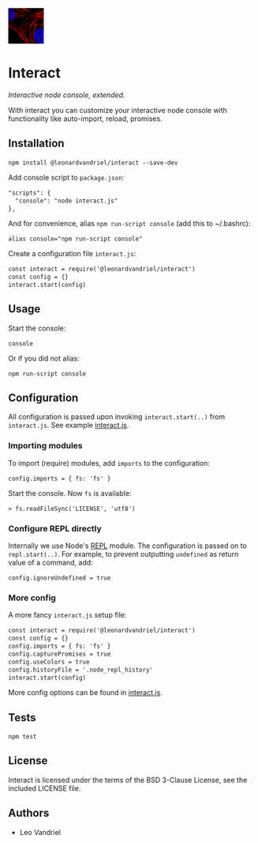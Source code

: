 <img src="icon.png" alt="Interact Icon" width="72"/>


Interact
======

*Interactive node console, extended.*

With interact you can customize your interactive node console with functionality like auto-import, reload, promises.

## Installation

    npm install @leonardvandriel/interact --save-dev

Add console script to `package.json`:

    "scripts": {
      "console": "node interact.js"
    },

And for convenience, alias `npm run-script console` (add this to ~/.bashrc):

	alias console="npm run-script console"

Create a configuration file `interact.js`:

    const interact = require('@leonardvandriel/interact')
    const config = {}
    interact.start(config)


## Usage

Start the console:

    console

Or if you did not alias:

    npm run-script console


## Configuration

All configuration is passed upon invoking `interact.start(..)` from `interact.js`. See example [interact.js](interact.js).


### Importing modules

To import (require) modules, add `imports` to the configuration:

    config.imports = { fs: 'fs' }

Start the console. Now `fs` is available:

    > fs.readFileSync('LICENSE', 'utf8')


### Configure REPL directly

Internally we use Node's [REPL](https://nodejs.org/api/repl.html) module. The configuration is passed on to `repl.start(..)`. For example, to prevent outputting `undefined` as return value of a command, add:

    config.ignoreUndefined = true


### More config

A more fancy `interact.js` setup file:

    const interact = require('@leonardvandriel/interact')
    const config = {}
    config.imports = { fs: 'fs' }
    config.capturePromises = true
    config.useColors = true
    config.historyFile = '.node_repl_history'
    interact.start(config)

More config options can be found in [interact.js](https://github.com/taptalk/interact/blob/master/interact.js).

## Tests

    npm test


## License

Interact is licensed under the terms of the BSD 3-Clause License, see the included LICENSE file.


## Authors

- Leo Vandriel
